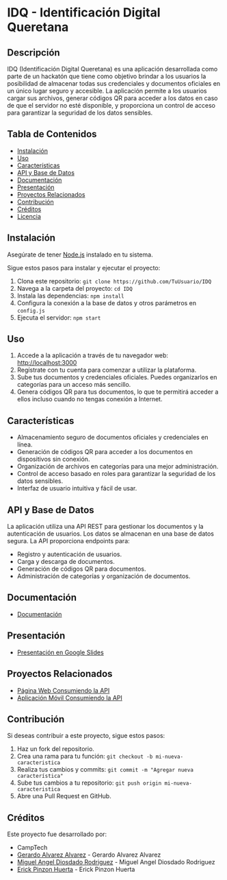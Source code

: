 # IDQ - Identificación Digital Queretana

## Descripción

IDQ (Identificación Digital Queretana) es una aplicación desarrollada como parte de un hackatón que tiene como objetivo brindar a los usuarios la posibilidad de almacenar todas sus credenciales y documentos oficiales en un único lugar seguro y accesible. La aplicación permite a los usuarios cargar sus archivos, generar códigos QR para acceder a los datos en caso de que el servidor no esté disponible, y proporciona un control de acceso para garantizar la seguridad de los datos sensibles.

## Tabla de Contenidos

- [Instalación](#instalación)
- [Uso](#uso)
- [Características](#características)
- [API y Base de Datos](#api-y-base-de-datos)
- [Documentación](#documentación)
- [Presentación](#presentación)
- [Proyectos Relacionados](#proyectos-relacionados)
- [Contribución](#contribución)
- [Créditos](#créditos)
- [Licencia](#licencia)

## Instalación

Asegúrate de tener [Node.js](https://nodejs.org/) instalado en tu sistema.

Sigue estos pasos para instalar y ejecutar el proyecto:

1. Clona este repositorio: `git clone https://github.com/TuUsuario/IDQ`
2. Navega a la carpeta del proyecto: `cd IDQ`
3. Instala las dependencias: `npm install`
4. Configura la conexión a la base de datos y otros parámetros en `config.js`
5. Ejecuta el servidor: `npm start`

## Uso

1. Accede a la aplicación a través de tu navegador web: [http://localhost:3000](http://localhost:3000)
2. Regístrate con tu cuenta para comenzar a utilizar la plataforma.
3. Sube tus documentos y credenciales oficiales. Puedes organizarlos en categorías para un acceso más sencillo.
4. Genera códigos QR para tus documentos, lo que te permitirá acceder a ellos incluso cuando no tengas conexión a Internet.

## Características

- Almacenamiento seguro de documentos oficiales y credenciales en línea.
- Generación de códigos QR para acceder a los documentos en dispositivos sin conexión.
- Organización de archivos en categorías para una mejor administración.
- Control de acceso basado en roles para garantizar la seguridad de los datos sensibles.
- Interfaz de usuario intuitiva y fácil de usar.

## API y Base de Datos

La aplicación utiliza una API REST para gestionar los documentos y la autenticación de usuarios. Los datos se almacenan en una base de datos segura. La API proporciona endpoints para:

- Registro y autenticación de usuarios.
- Carga y descarga de documentos.
- Generación de códigos QR para documentos.
- Administración de categorías y organización de documentos.

## Documentación

- [Documentación](https://docs.google.com/document/d/1QxlpP-ROawh3xvM8S_HzHmWLFMLtmj_siKDzXbN0xaQ/edit?usp=sharing)

## Presentación

- [Presentación en Google Slides](https://docs.google.com/presentation/d/1flYl4w_tBPO0VpfHNz3eY5SE5Ozynt_f/edit?usp=sharing&ouid=105847790403881410959&rtpof=true&sd=true)

## Proyectos Relacionados

- [Página Web Consumiendo la API](https://github.com/SrCosmicCat/idq-use-api)
- [Aplicación Móvil Consumiendo la API](https://github.com/SrCosmicCat/)

## Contribución

Si deseas contribuir a este proyecto, sigue estos pasos:

1. Haz un fork del repositorio.
2. Crea una rama para tu función: `git checkout -b mi-nueva-caracteristica`
3. Realiza tus cambios y commits: `git commit -m "Agregar nueva característica"`
4. Sube tus cambios a tu repositorio: `git push origin mi-nueva-caracteristica`
5. Abre una Pull Request en GitHub.

## Créditos

Este proyecto fue desarrollado por:

- CampTech
- [Gerardo Alvarez Alvarez](https://github.com/gerardoaaxg) - Gerardo Alvarez Alvarez
- [Miguel Angel Diosdado Rodriguez](https://github.com/SrCosmicCat) - Miguel Angel Diosdado Rodriguez
- [Erick Pinzon Huerta](https://github.com/erickpinzon18) - Erick Pinzon Huerta

